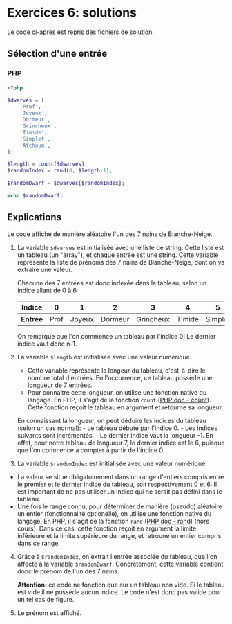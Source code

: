 # Exercices 6: solutions

Le code ci-après est repris des fichiers de solution.

## Sélection d'une entrée

### PHP

```php
<?php

$dwarves = [
    'Prof',
    'Joyeux',
    'Dormeur',
    'Grincheux',
    'Timide',
    'Simplet',
    'Atchoum',
];

$length = count($dwarves);
$randomIndex = rand(0, $length-1);

$randomDwarf = $dwarves[$randomIndex];

echo $randomDwarf;
```

## Explications

Le code affiche de manière aléatoire l'un des 7 nains de Blanche-Neige.

 1. La variable `$dwarves` est initialisée avec une liste de string. Cette liste est un tableau (un "array"), et chaque entrée est une string. Cette variable représente la liste de prénoms des 7 nains de Blanche-Neige, dont on va extraire une valeur.
 
    Chacune des 7 entrées est donc indexée dans le tableau, selon un indice allant de 0 à 6:

    | **Indice** | 0 | 1 | 2 | 3 | 4 | 5 | 6 |
    |------------|---|---|---|---|---|---|---|
    | **Entrée** | Prof | Joyeux | Dormeur | Grincheux | Timide | Simplet | Atchoum |

    On remarque que l'on commence un tableau par l'indice 0! Le dernier indice vaut donc n-1.

 2. La variable `$length` est initialisée avec une valeur numérique. 
 
    - Cette variable représente la longeur du tableau, c'est-à-dire le nombre total d'entrées. En l'occurrence, ce tableau possède une longueur de 7 entrées. 
    - Pour connaître cette longueur, on utilise une fonction native du langage. En PHP, il s'agit de la fonction `count` ([PHP doc - count](https://www.php.net/manual/fr/function.count.php)). Cette fonction reçoit le tableau en argument et retourne sa longueur.

    En connaissant la longueur, on peut déduire les indices du tableau (selon un cas normal):
        - Le tableau débute par l'indice 0.
        - Les indices suivants sont incrémentés.
        - Le dernier indice vaut la longueur -1. En effet, pour notre tableau de longueur 7, le dernier indice est le 6, puisque que l'on commence à compter à partir de l'indice 0.

 3. La variable `$randomIndex` est initialisée avec une valeur numérique. 
 
  - La valeur se situe obligatoirement dans un range d'entiers compris entre le premier et le dernier indice du tableau, soit respectivement 0 et 6. Il est important de ne pas utiliser un indice qui ne serait pas défini dans le tableau. 
  - Une fois le range connu, pour déterminer de manière (pseudo) aléatoire un entier (fonctionnalité optionelle), on utilise une fonction native du langage. En PHP, il s'agit de la fonction `rand` ([PHP doc - rand](https://www.php.net/manual/fr/function.rand.php)) (hors cours). Dans ce cas, cette fonction reçoit en argument la limite inférieure et la limite supérieure du range, et retroune un entier compris dans ce range.

 4. Grâce à `$randomIndex`, on extrait l'entrée associée du tableau, que l'on affecte à la variable `$randomDwarf`. Concrètement, cette variable contient donc le prénom de l'un des 7 nains.

    **Attention:** ce code ne fonction que sur un tableau non vide. Si le tableau est vide il ne possède aucun indice. Le code n'est donc pas valide pour un tel cas de figure.

 5. Le prénom est affiché.









